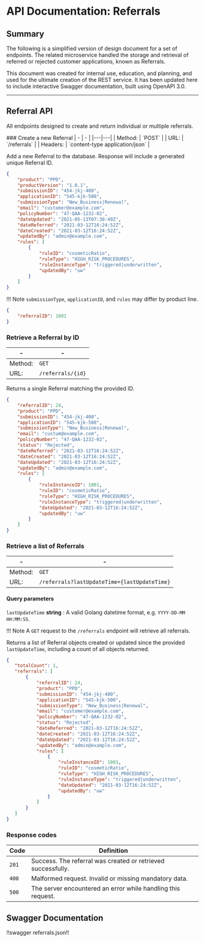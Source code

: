 # API Documentation: Referrals

## Summary
The following is a simplified version of design document for a set of endpoints. The related microservice handled the storage and retrieval of referred or rejected customer applications, known as Referrals. 
    
This document was created for internal use, education, and planning, and used for the ultimate creation of the REST service. It has been updated here to include interactive Swagger documentation, built using OpenAPI 3.0.

---

## Referral API
All endpoints designed to create and return individual or multiple referrals.

<div id="api" markdown>
### Create a new Referral
| - | - |
|---|---|
| Method: | `POST` |
| URL: | `/referrals` |
| Headers: | `content-type application/json` |

Add a new Referral to the database. Response will include a generated unique Referral ID.

``` json title="Reponse"
{
    "product": "PPD",
    "productVersion": "1.0.1",
    "submissionID": "454-jkj-400",
    "applicationID": "545-kjk-500",
    "submissionType": "New_Business|Renewal",
    "email": "customer@example.com",
    "policyNumber": "47-QAA-1232-02",
    "dateUpdated": "2021-05-13T07:30:49Z",
    "dateReferred": "2021-03-12T16:24:52Z",
    "dateCreated": "2021-03-12T16:24:52Z",
    "updatedBy": "admin@example.com",
    "rules": [
        {
            "ruleID": "cosmeticRatio",
            "ruleType": "HIGH_RISK_PROCEDURES",
            "ruleInstanceType": "triggered|underwritten",
            "updatedBy": "uw"
        }
    ]
}
```

!!! Note
    `submissionType`, `applicationID`, and `rules` may differ by product line.

``` json title="Reponse"
{
    "referralID": 1001
}
```

### Retrieve a Referral by ID
| - | - |
|---|---|
| Method: | `GET` |
| URL:	| `/referrals/{id}` |

Returns a single Referral matching the provided ID.

``` json title="Reponse"
{
    "referralID": 24,
    "product": "PPD",
    "submissionID": "454-jkj-400",
    "applicationID": "545-kjk-500",
    "submissionType": "New_Business|Renewal",
    "email": "custum@example.com",
    "policyNumber": "47-QAA-1232-02",
    "status": "Rejected",
    "dateReferred": "2021-03-12T16:24:52Z",
    "dateCreated": "2021-03-12T16:24:52Z",
    "dateUpdated": "2021-03-12T16:24:52Z",
    "updatedBy": "admin@example.com",
    "rules": [
        {
            "ruleInstanceID": 1001,
            "ruleID": "cosmeticRatio",
            "ruleType": "HIGH_RISK_PROCEDURES",
            "ruleInstanceType": "triggered|underwritten",
            "dateUpdated": "2021-03-12T16:24:52Z",
            "updatedBy": "uw"
        }
    ]
}
```

### Retrieve a list of Referrals
|-|-|
|--|--|
| Method: | `GET` |
| URL: | `/referrals?lastUpdateTime={lastUpdateTime}` |

#### Query parameters
`lastUpdateTime` **string**
: A valid Golang datetime format, e.g. `YYYY-DD-MM HH:MM:SS`.

!!! Note
    A `GET` request to the `/referrals` endpoint will retrieve all referrals.

Returns a list of Referral objects created or updated since the provided `lastUpdateTime`, including a count of all objects returned.

``` json title="Reponse"
{
   "totalCount": 1,
   "referrals": [
       {
           "referralID": 24,
           "product": "PPD",
           "submissionID": "454-jkj-400",
           "applicationID": "545-kjk-500",
           "submissionType": "New_Business|Renewal",
           "email": "customer@example.com",
           "policyNumber": "47-QAA-1232-02",
           "status": "Rejected",
           "dateReferred": "2021-03-12T16:24:52Z",
           "dateCreated": "2021-03-12T16:24:52Z",
           "dateUpdated": "2021-03-12T16:24:52Z",
           "updatedBy": "admin@example.com",
           "rules": [
               {
                   "ruleInstanceID": 1001,
                   "ruleID": "cosmeticRatio",
                   "ruleType": "HIGH_RISK_PROCEDURES",
                   "ruleInstanceType": "triggered|underwritten",
                   "dateUpdated": "2021-03-12T16:24:52Z",
                   "updatedBy": "uw"
               }
           ]
       }
   ]
}
```
</div>

### Response codes
| Code | Definition |
|---|---|
| `201` | Success. The referral was created or retrieved successfully. |
| `400` | Malformed request. Invalid or missing mandatory data. |
| `500` | The server encountered an error while handling this request. |

## Swagger Documentation
!!swagger referrals.json!!